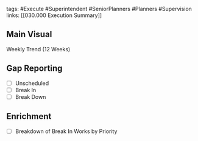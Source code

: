 tags:
	#Execute
	#Superintendent
	#SeniorPlanners
	#Planners
	#Supervision
links:
		[[030.000 Execution Summary]]
## Main Visual

Weekly Trend (12 Weeks)

## Gap Reporting
- [ ] Unscheduled 
- [ ] Break In
- [ ] Break Down		

## Enrichment
- [ ] Breakdown of Break In Works by Priority